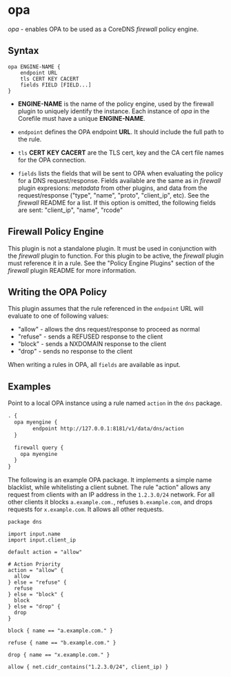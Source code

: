 # opa

*opa* - enables OPA to be used as a CoreDNS _firewall_ policy engine.

## Syntax

```
opa ENGINE-NAME {
    endpoint URL
    tls CERT KEY CACERT
    fields FIELD [FIELD...]
}
```

* **ENGINE-NAME** is the name of the policy engine, used by the firewall
  plugin to uniquely identify the instance. Each instance of _opa_ in
  the Corefile must have a unique **ENGINE-NAME**.

* `endpoint` defines the OPA endpoint **URL**.  It should include the
  full path to the rule.

* `tls` **CERT** **KEY** **CACERT** are the TLS cert, key and the CA
  cert file names for the OPA connection.
   
* `fields` lists the fields that will be sent to OPA when evaluating the
  policy for a DNS request/response. Fields available are the same as in
  *firewall* plugin expresions: *metadata* from other plugins, and data
  from the request/response ("type", "name", "proto", "client_ip", etc).
  See the *firewall* README for a list. If this option is omitted, the
  following fields are sent: "client_ip", "name", "rcode"


## Firewall Policy Engine

This plugin is not a standalone plugin.  It must be used in conjunction
with the _firewall_ plugin to function. For this plugin to be active,
the _firewall_ plugin must reference it in a rule.  See the "Policy
Engine Plugins" section of the _firewall_ plugin README for more
information.

## Writing the OPA Policy

This plugin assumes that the rule referenced in the `endpoint` URL will
evaluate to one of following values:
* "allow" - allows the dns request/response to proceed as normal
* "refuse" - sends a REFUSED response to the client
* "block" - sends a NXDOMAIN response to the client
* "drop" - sends no response to the client

When writing a rules in OPA, all `fields` are available as input.

## Examples

Point to a local OPA instance using a rule named `action` in the `dns`
package.

~~~ txt
. {
  opa myengine {
        endpoint http://127.0.0.1:8181/v1/data/dns/action
  }

  firewall query {
    opa myengine
  }
}
~~~

The following is an example OPA package. It implements a simple name
blacklist, while whitelisting a client subnet. The rule "action" allows
any request from clients with an IP address in the `1.2.3.0/24` network.
For all other clients it  blocks `a.example.com.`, refuses
`b.example.com`, and drops requests for `x.example.com`. It allows all
other requests.

~~~ rego
package dns
  
import input.name
import input.client_ip

default action = "allow"

# Action Priority
action = "allow" {
  allow
} else = "refuse" {
  refuse
} else = "block" {
  block
} else = "drop" {
  drop
}

block { name == "a.example.com." }

refuse { name == "b.example.com." }

drop { name == "x.example.com." }

allow { net.cidr_contains("1.2.3.0/24", client_ip) }
~~~
